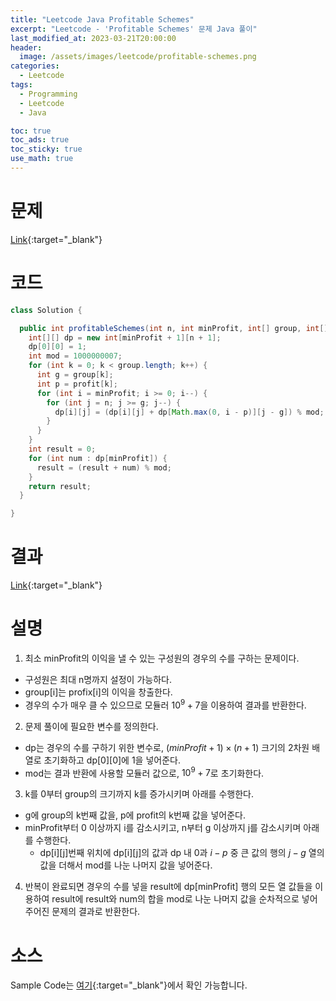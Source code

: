 ```yaml
---
title: "Leetcode Java Profitable Schemes"
excerpt: "Leetcode - 'Profitable Schemes' 문제 Java 풀이"
last_modified_at: 2023-03-21T20:00:00
header:
  image: /assets/images/leetcode/profitable-schemes.png
categories:
  - Leetcode
tags:
  - Programming
  - Leetcode
  - Java

toc: true
toc_ads: true
toc_sticky: true
use_math: true
---
```

# 문제
[Link](https://leetcode.com/problems/profitable-schemes){:target="_blank"}

# 코드
```java
class Solution {

  public int profitableSchemes(int n, int minProfit, int[] group, int[] profit) {
    int[][] dp = new int[minProfit + 1][n + 1];
    dp[0][0] = 1;
    int mod = 1000000007;
    for (int k = 0; k < group.length; k++) {
      int g = group[k];
      int p = profit[k];
      for (int i = minProfit; i >= 0; i--) {
        for (int j = n; j >= g; j--) {
          dp[i][j] = (dp[i][j] + dp[Math.max(0, i - p)][j - g]) % mod;
        }
      }
    }
    int result = 0;
    for (int num : dp[minProfit]) {
      result = (result + num) % mod;
    }
    return result;
  }

}
```

# 결과
[Link](https://leetcode.com/problems/profitable-schemes/submissions/919445645/){:target="_blank"}

# 설명
1. 최소 minProfit의 이익을 낼 수 있는 구성원의 경우의 수를 구하는 문제이다.
- 구성원은 최대 n명까지 설정이 가능하다.
- group[i]는 profix[i]의 이익을 창출한다.
- 경우의 수가 매우 클 수 있으므로 모듈러 $10^9 + 7$을 이용하여 결과를 반환한다.

2. 문제 풀이에 필요한 변수를 정의한다.
- dp는 경우의 수를 구하기 위한 변수로, $(minProfit + 1) \times (n + 1)$ 크기의 2차원 배열로 초기화하고 dp[0][0]에 1을 넣어준다.
- mod는 결과 반환에 사용할 모듈러 값으로, $10^9 + 7$로 초기화한다.

3. k를 0부터 group의 크기까지 k를 증가시키며 아래를 수행한다.
- g에 group의 k번째 값을, p에 profit의 k번째 값을 넣어준다.
- minProfit부터 0 이상까지 i를 감소시키고, n부터 g 이상까지 j를 감소시키며 아래를 수행한다.
  - dp[i][j]번째 위치에 dp[i][j]의 값과 dp 내 0과 $i - p$ 중 큰 값의 행의 $j - g$ 열의 값을 더해서 mod를 나눈 나머지 값을 넣어준다.

4. 반복이 완료되면 경우의 수를 넣을 result에 dp[minProfit] 행의 모든 열 값들을 이용하여 result에 result와 num의 합을 mod로 나눈 나머지 값을 순차적으로 넣어 주어진 문제의 결과로 반환한다.

# 소스
Sample Code는 [여기](https://github.com/GracefulSoul/leetcode/blob/master/src/main/java/gracefulsoul/problems/NthMagicalNumber.java){:target="_blank"}에서 확인 가능합니다.